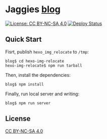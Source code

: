 # Jaggies [blog](https://clsrfish.github.io)

[![License: CC BY-NC-SA 4.0](https://img.shields.io/badge/License-CC%20BY--NC--SA%204.0-lightgrey.svg)](https://creativecommons.org/licenses/by-nc-sa/4.0/)
[![Deploy Status](https://github.com/clsrfish/blog/workflows/Deploy/badge.svg)](https://github.com/clsrfish/blog/actions)


## Quick Start

Fisrt, publish `hexo_img_relocate` to `/tmp`:

```shell
blog$ cd hexo-img-relocate
hexo-img-relocate$ npm run tarball
```

Then, install the dependencies:

```shell
blog$ npm install
```

Finally, run local server and writing:

```shell
blog$ npm run server
```

## License

[CC BY-NC-SA 4.0](https://creativecommons.org/licenses/by-nc-sa/4.0)